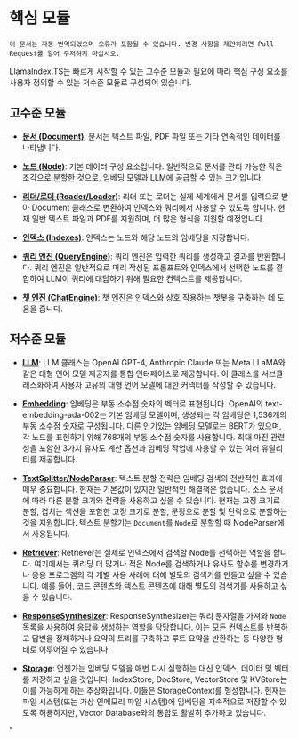 # 핵심 모듈

`이 문서는 자동 번역되었으며 오류가 포함될 수 있습니다. 변경 사항을 제안하려면 Pull Request를 열어 주저하지 마십시오.`

LlamaIndex.TS는 빠르게 시작할 수 있는 고수준 모듈과 필요에 따라 핵심 구성 요소를 사용자 정의할 수 있는 저수준 모듈로 구성되어 있습니다.

## 고수준 모듈

- [**문서 (Document)**](./high_level/documents_and_nodes.md): 문서는 텍스트 파일, PDF 파일 또는 기타 연속적인 데이터를 나타냅니다.

- [**노드 (Node)**](./high_level/documents_and_nodes.md): 기본 데이터 구성 요소입니다. 일반적으로 문서를 관리 가능한 작은 조각으로 분할한 것으로, 임베딩 모델과 LLM에 공급할 수 있는 크기입니다.

- [**리더/로더 (Reader/Loader)**](./high_level/data_loader.md): 리더 또는 로더는 실제 세계에서 문서를 입력으로 받아 Document 클래스로 변환하여 인덱스와 쿼리에서 사용할 수 있도록 합니다. 현재 일반 텍스트 파일과 PDF를 지원하며, 더 많은 형식을 지원할 예정입니다.

- [**인덱스 (Indexes)**](./high_level/data_index.md): 인덱스는 노드와 해당 노드의 임베딩을 저장합니다.

- [**쿼리 엔진 (QueryEngine)**](./high_level/query_engine.md): 쿼리 엔진은 입력한 쿼리를 생성하고 결과를 반환합니다. 쿼리 엔진은 일반적으로 미리 작성된 프롬프트와 인덱스에서 선택한 노드를 결합하여 LLM이 쿼리에 대답하기 위해 필요한 컨텍스트를 제공합니다.

- [**챗 엔진 (ChatEngine)**](./high_level/chat_engine.md): 챗 엔진은 인덱스와 상호 작용하는 챗봇을 구축하는 데 도움을 줍니다.

## 저수준 모듈

- [**LLM**](./low_level/llm.md): LLM 클래스는 OpenAI GPT-4, Anthropic Claude 또는 Meta LLaMA와 같은 대형 언어 모델 제공자를 통합 인터페이스로 제공합니다. 이 클래스를 서브클래스화하여 사용자 고유의 대형 언어 모델에 대한 커넥터를 작성할 수 있습니다.

- [**Embedding**](./low_level/embedding.md): 임베딩은 부동 소수점 숫자의 벡터로 표현됩니다. OpenAI의 text-embedding-ada-002는 기본 임베딩 모델이며, 생성되는 각 임베딩은 1,536개의 부동 소수점 숫자로 구성됩니다. 다른 인기있는 임베딩 모델로는 BERT가 있으며, 각 노드를 표현하기 위해 768개의 부동 소수점 숫자를 사용합니다. 최대 마진 관련성을 포함한 3가지 유사도 계산 옵션과 임베딩 작업에 사용할 수 있는 여러 유틸리티를 제공합니다.

- [**TextSplitter/NodeParser**](./low_level/node_parser.md): 텍스트 분할 전략은 임베딩 검색의 전반적인 효과에 매우 중요합니다. 현재는 기본값이 있지만 일반적인 해결책은 없습니다. 소스 문서에 따라 다른 분할 크기와 전략을 사용하고 싶을 수 있습니다. 현재는 고정 크기로 분할, 겹치는 섹션을 포함한 고정 크기로 분할, 문장으로 분할 및 단락으로 분할하는 것을 지원합니다. 텍스트 분할기는 `Document`를 `Node`로 분할할 때 NodeParser에서 사용됩니다.

- [**Retriever**](./low_level/retriever.md): Retriever는 실제로 인덱스에서 검색할 Node를 선택하는 역할을 합니다. 여기에서는 쿼리당 더 많거나 적은 Node를 검색하거나 유사도 함수를 변경하거나 응용 프로그램의 각 개별 사용 사례에 대해 별도의 검색기를 만들고 싶을 수 있습니다. 예를 들어, 코드 콘텐츠와 텍스트 콘텐츠에 대해 별도의 검색기를 사용하고 싶을 수 있습니다.

- [**ResponseSynthesizer**](./low_level/response_synthesizer.md): ResponseSynthesizer는 쿼리 문자열을 가져와 `Node` 목록을 사용하여 응답을 생성하는 역할을 담당합니다. 이는 모든 컨텍스트를 반복하고 답변을 정제하거나 요약의 트리를 구축하고 루트 요약을 반환하는 등 다양한 형태로 이루어질 수 있습니다.

- [**Storage**](./low_level/storage.md): 언젠가는 임베딩 모델을 매번 다시 실행하는 대신 인덱스, 데이터 및 벡터를 저장하고 싶을 것입니다. IndexStore, DocStore, VectorStore 및 KVStore는 이를 가능하게 하는 추상화입니다. 이들은 StorageContext를 형성합니다. 현재는 파일 시스템(또는 가상 인메모리 파일 시스템)에 임베딩을 지속적으로 저장할 수 있도록 허용하지만, Vector Database와의 통합도 활발히 추가하고 있습니다.

"
